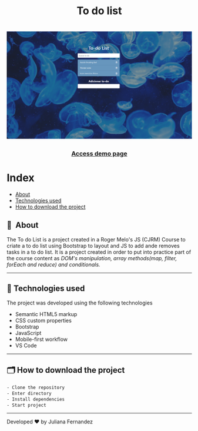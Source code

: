 <h1 align="center">
    To do list
</h1>

<h1 align="center">
<img width="800" src="assets/image/presentation.PNG" alt="My cool logo"/>
  </h1>

<h3 align="center">
    <a href="https://todo-list-ju.netlify.app/">Access demo page</a>
<h3 >

# Index

- [About](#-about)
- [Technologies used](#-technologies-used)
- [How to download the project](#-how-to-download-the-project)

## 🔖&nbsp; About

The To do List is a project created in a Roger Melo's JS (CJRM) Course to criate a to do list using Bootstrap to layout and JS to add ande removes tasks in a to do list. It is a project created in order to put into practice part of the course content as *DOM's manipulation, array methods(map, filter, forEach and reduce) and conditionals.* 

---

## 🚀 Technologies used

The project was developed using the following technologies

- Semantic HTML5 markup
- CSS custom properties
- Bootstrap
- JavaScript
- Mobile-first workflow
- VS Code

---

## 🗂 How to download the project

    - Clone the repository
    - Enter directory
    - Install dependencies
    - Start project
   
---

Developed ❤ by Juliana Fernandez

